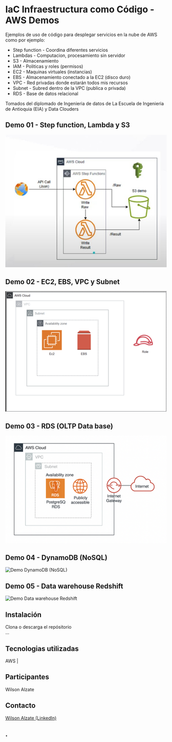 # IaC Infraestructura como Código - AWS Demos
Ejemplos de uso de código para desplegar servicios en la nube de AWS como por ejemplo:
- Step function - Coordina diferentes servicios 
- Lambdas - Computacion, procesamiento sin servidor
- S3 - Almacenamiento
- IAM - Politicas y roles (permisos)
- EC2 - Maquinas virtuales (instancias)
- EBS - Almacenamiento conectado a la EC2 (disco duro)
- VPC - Red privadas donde estarán todos mis recursos
- Subnet - Subred dentro de la VPC (publica o privada)
- RDS - Base de datos relacional


Tomados del diplomado de Ingenieria de datos de La Escuela de Ingenieria de Antioquia (EIA) y Data Clouders

<!-- imagen -->
## Demo 01 - Step function, Lambda y S3
![Demo StepFunction + Lambdas + S3](https://github.com/Wilalz/Data-Engineer-Demos-AWS/blob/03ad6be8b7f027acaed200b4342afc0dc1e26725/01-Infa-StepFunction-Lambdas-S3/AWS_Step_function_Lambdas_S3.jpg)

## Demo 02 - EC2, EBS, VPC y Subnet
![Demo EC2 + EBS + VPC + Subnet](https://github.com/Wilalz/Data-Engineer-Demos-AWS/blob/b83e35c31feb2c9467dd002fb8b11e5e549cf5f8/02-Infra-EC2-VPC-Subnet/AWS_EC2_EBS_VPC_Subnet.jpg)

## Demo 03 - RDS (OLTP Data base)
![Demo RDS (OLTP Data base](https://github.com/Wilalz/Data-Engineer-Demos-AWS/blob/1ecf472eea7d313c5a1d225c5561b566ab53405b/03-Infra-RDS-OLTP-DataBase/AWS%20infra%20RDS%20OLTP.png)


## Demo 04 - DynamoDB (NoSQL)
![Demo DynamoDB (NoSQL)](xxx)

## Demo 05 - Data warehouse Redshift
![Demo Data warehouse Redshift](xxx)


## Instalación
Clona o descarga el repósitorio\
...

## Tecnologias utilizadas
AWS | 

## Participantes
Wilson Alzate

## Contacto
[Wilson Alzate (LinkedIn)](https://www.linkedin.com/in/wilson-alzate-pineda/)



## .
